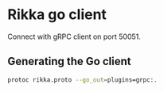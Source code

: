 # Rikka go client

Connect with gRPC client on port 50051.

## Generating the Go client
```bash
protoc rikka.proto --go_out=plugins=grpc:.
```

